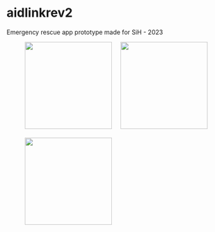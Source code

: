 # aidlinkrev2

Emergency rescue app prototype made for SiH - 2023

<div style="display: flex; justify-content: center;">
    <div style="display: flex; flex-direction: column; align-items: center;">
        <img src="https://github.com/Kartheesan69/aidlink/assets/120254467/d2d3d5cb-f3b9-4f73-9256-7811c394e963" style="width: 200px; height: auto; margin-bottom: 20px;">
        <img src="https://github.com/Kartheesan69/aidlink/assets/120254467/68b0b94a-ea96-4e3b-846a-f36623e9c441" style="width: 200px; height: auto;">
    </div>
    <img src="https://github.com/Kartheesan69/aidlink/assets/120254467/dfdc5216-0704-4bb3-95ee-2eaac813775d" style="width: 200px; height: auto; margin-left: 20px;">
</div>
